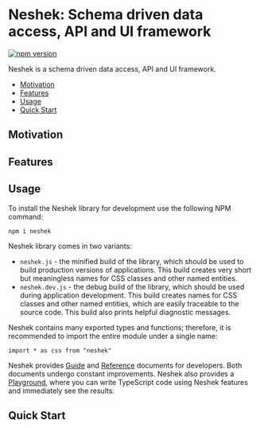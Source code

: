 # Neshek: Schema driven data access, API and UI framework

[![npm version](https://badge.fury.io/js/neshek1.svg)](https://badge.fury.io/js/neshek1)

Neshek is a schema driven data access, API and UI framework.

* [Motivation](#motivation)
* [Features](#features)
* [Usage](#usage)
* [Quick Start](#quick-start)

## Motivation

## Features

## Usage
To install the Neshek library for development use the following NPM command:

```shell
npm i neshek
```

Neshek library comes in two variants:

- `neshek.js` - the minified build of the library, which should be used to build production versions of applications. This build creates very short but meaningless names for CSS classes and other named entities.
- `neshek.dev.js` - the debug build of the library, which should be used during application development. This build creates names for CSS classes and other named entities, which are easily traceable to the source code. This build also prints helpful diagnostic messages.

Neshek contains many exported types and functions; therefore, it is recommended to import the entire module under a single name:

```tsx
import * as css from "neshek"
```

Neshek provides [Guide](https://www.neshek.com/guide/introduction.html) and [Reference](https://www.neshek.com/typedoc.html) documents for developers. Both documents undergo constant improvements. Neshek also provides a [Playground](https://www.neshek.com/demo/neshek/playground.html), where you can write TypeScript code using Neshek features and immediately see the results.

## Quick Start
